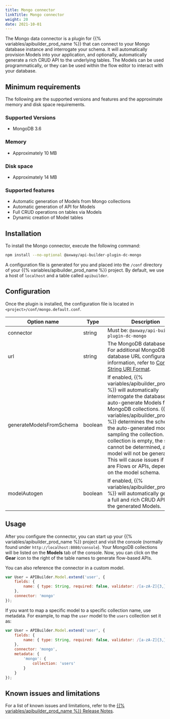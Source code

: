 ```yaml
---
title: Mongo connector
linkTitle: Mongo connector
weight: 20
date: 2021-10-01
---
```


The Mongo data connector is a plugin for {{% variables/apibuilder_prod_name %}} that can connect to your Mongo database instance and interrogate your schema. It will automatically provision Models into your application, and optionally, automatically generate a rich CRUD API to the underlying tables. The Models can be used programmatically, or they can be used within the flow editor to interact with your database.

## Minimum requirements

The following are the supported versions and features and the approximate memory and disk space requirements.

### Supported Versions

* MongoDB 3.6

### Memory

* Approximately 10 MB

### Disk space

* Approximately 14 MB

### Supported features

* Automatic generation of Models from Mongo collections
* Automatic generation of API for Models
* Full CRUD operations on tables via Models
* Dynamic creation of Model tables

## Installation

To install the Mongo connector, execute the following command:

```bash
npm install --no-optional @axway/api-builder-plugin-dc-mongo
```

A configuration file is generated for you and placed into the `/conf` directory of your {{% variables/apibuilder_prod_name %}} project. By default, we use a host of `localhost` and a table called `apibuilder`.

## Configuration

Once the plugin is installed, the configuration file is located in `<project>/conf/mongo.default.conf`.

| Option name | Type | Description |
| --- | --- | --- |
| connector | string | Must be: `@axway/api-builder-plugin-dc-mongo` |
| url | string | The MongoDB database URL. For additional MongoDB database URL configuration information, refer to [Connection String URI Format](https://docs.mongodb.com/manual/reference/connection-string/). |
| generateModelsFromSchema | boolean | If enabled, {{% variables/apibuilder_prod_name %}} will automatically interrogate the database and auto-generate Models from MongoDB collections. {{% variables/apibuilder_prod_name %}} determines the schema for the auto-generated models by sampling the collection. If the collection is empty, the schema cannot be determined, and the model will not be generated. This will cause issues if there are Flows or APIs, depending on the model schema. |
| modelAutogen | boolean | If enabled, {{% variables/apibuilder_prod_name %}} will automatically generate a full and rich CRUD API from the generated Models. |

## Usage

After you configure the connector, you can start up your {{% variables/apibuilder_prod_name %}} project and visit the console (normally found under `http://localhost:8080/console`). Your MongoDB collections will be listed on the **Models** tab of the console. Now, you can click on the **Gear** icon to the right of the table names to generate flow-based APIs.

You can also reference the connector in a custom model.

```javascript
var User = APIBuilder.Model.extend('user', {
    fields: {
        name: { type: String, required: false, validator: /[a-zA-Z]{3,}/ }
    },
    connector: 'mongo'
});
```

If you want to map a specific model to a specific collection name, use metadata. For example, to map the `user` model to the `users` collection set it as:

```javascript
var User = APIBuilder.Model.extend('user', {
    fields: {
        name: { type: String, required: false, validator: /[a-zA-Z]{3,}/ }
    },
    connector: 'mongo',
    metadata: {
        'mongo': {
            collection: 'users'
        }
    }
});
```

## Known issues and limitations

For a list of known issues and limitations, refer to the [{{% variables/apibuilder_prod_name %}} Release Notes](/docs/release_notes/).
